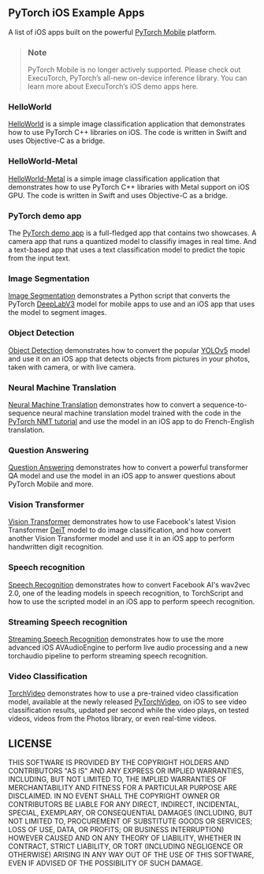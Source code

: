 ## PyTorch iOS Example Apps

A list of iOS apps built on the powerful [PyTorch Mobile](https://pytorch.org/mobile) platform.

> ### Note
> PyTorch Mobile is no longer actively supported. Please check out ExecuTorch, PyTorch’s all-new on-device inference library. You can learn more about ExecuTorch’s iOS demo apps here. 

### HelloWorld

[HelloWorld](https://github.com/pytorch/ios-demo-app/tree/master/HelloWorld) is a simple image classification application that demonstrates how to use PyTorch C++ libraries on iOS. The code is written in Swift and uses Objective-C as a bridge.

### HelloWorld-Metal

[HelloWorld-Metal](https://github.com/pytorch/ios-demo-app/tree/master/HelloWorld-Metal) is a simple image classification application that demonstrates how to use PyTorch C++ libraries with Metal support on iOS GPU. The code is written in Swift and uses Objective-C as a bridge.

### PyTorch demo app

The [PyTorch demo app](https://github.com/pytorch/ios-demo-app/tree/master/PyTorchDemo) is a full-fledged app that contains two showcases. A camera app that runs a quantized model to classifiy images in real time. And a text-based app that uses a text classification model to predict the topic from the input text.

### Image Segmentation

[Image Segmentation](https://github.com/pytorch/ios-demo-app/tree/master/ImageSegmentation) demonstrates a Python script that converts the PyTorch [DeepLabV3](https://pytorch.org/hub/pytorch_vision_deeplabv3_resnet101/) model for mobile apps to use and an iOS app that uses the model to segment images.

### Object Detection

[Object Detection](https://github.com/pytorch/ios-demo-app/tree/master/ObjectDetection) demonstrates how to convert the popular [YOLOv5](https://pytorch.org/hub/ultralytics_yolov5/) model and use it on an iOS app that detects objects from pictures in your photos, taken with camera, or with live camera.

### Neural Machine Translation

[Neural Machine Translation](https://github.com/pytorch/ios-demo-app/tree/master/Seq2SeqNMT) demonstrates how to convert a sequence-to-sequence neural machine translation model trained with the code in the [PyTorch NMT tutorial](https://pytorch.org/tutorials/intermediate/seq2seq_translation_tutorial.html) and use the model in an iOS app to do French-English translation.

### Question Answering

[Question Answering](https://github.com/pytorch/ios-demo-app/tree/master/QuestionAnswering) demonstrates how to convert a powerful transformer QA model and use the model in an iOS app to answer questions about PyTorch Mobile and more.

### Vision Transformer

[Vision Transformer](https://github.com/pytorch/ios-demo-app/tree/master/ViT4MNIST) demonstrates how to use Facebook's latest Vision Transformer [DeiT](https://github.com/facebookresearch/deit) model to do image classification, and how convert another Vision Transformer model and use it in an iOS app to perform handwritten digit recognition.

### Speech recognition

[Speech Recognition](https://github.com/pytorch/ios-demo-app/tree/master/SpeechRecognition) demonstrates how to convert Facebook AI's wav2vec 2.0, one of the leading models in speech recognition, to TorchScript and how to use the scripted model in an iOS app to perform speech recognition.

### Streaming Speech recognition

[Streaming Speech Recognition](https://github.com/pytorch/ios-demo-app/tree/master/StreamingASR) demonstrates how to use the more advanced iOS AVAudioEngine to perform live audio processing and a new torchaudio pipeline to perform streaming speech recognition.

### Video Classification

[TorchVideo](https://github.com/pytorch/ios-demo-app/tree/master/TorchVideo) demonstrates how to use a pre-trained video classification model, available at the newly released [PyTorchVideo](https://github.com/facebookresearch/pytorchvideo), on iOS to see video classification results, updated per second while the video plays, on tested videos, videos from the Photos library, or even real-time videos.

## LICENSE

THIS SOFTWARE IS PROVIDED BY THE COPYRIGHT HOLDERS AND CONTRIBUTORS "AS IS"
AND ANY EXPRESS OR IMPLIED WARRANTIES, INCLUDING, BUT NOT LIMITED TO, THE
IMPLIED WARRANTIES OF MERCHANTABILITY AND FITNESS FOR A PARTICULAR PURPOSE
ARE DISCLAIMED. IN NO EVENT SHALL THE COPYRIGHT OWNER OR CONTRIBUTORS BE
LIABLE FOR ANY DIRECT, INDIRECT, INCIDENTAL, SPECIAL, EXEMPLARY, OR
CONSEQUENTIAL DAMAGES (INCLUDING, BUT NOT LIMITED TO, PROCUREMENT OF
SUBSTITUTE GOODS OR SERVICES; LOSS OF USE, DATA, OR PROFITS; OR BUSINESS
INTERRUPTION) HOWEVER CAUSED AND ON ANY THEORY OF LIABILITY, WHETHER IN
CONTRACT, STRICT LIABILITY, OR TORT (INCLUDING NEGLIGENCE OR OTHERWISE)
ARISING IN ANY WAY OUT OF THE USE OF THIS SOFTWARE, EVEN IF ADVISED OF THE
POSSIBILITY OF SUCH DAMAGE.
